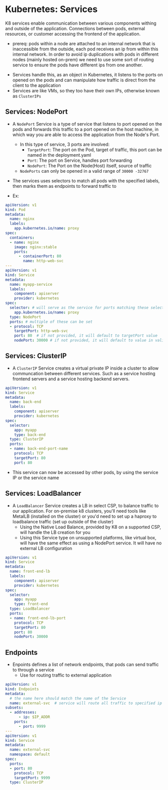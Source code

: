 <h1>Kubernetes: Services</h1>
 
K8 services enable communication between various components withing and outside of the application. Connections between pods, external resources, or customer accessing the frontend of the application.
 - prereq: pods within a node are attached to an internal network that is inaccessible from the outside, each pod receives an ip from within this internal network. In order to avoid ip duplications with pods in different nodes (mainly hosted on-prem) we need to use some sort of routing service to ensure the pods have different ips from one another.

* Services handle this, as an object in Kubernetes, it listens to the ports on opened on the pods and can manipulate how traffic is direct from the client to the application
* Services are like VMs, so they too have their own IPs, otherwise known as `ClusterIPs`

<h2>Services: NodePort</h2>
 
* A `NodePort` Service is a type of service that listens to port opened on the pods and forwards this traffic to a port opened on the host machine, in which way you are able to access the application from the Node's Port.
  - In this type of service, 3 ports are involved:
    * `TargetPort`: The port on the Pod, target of traffic, this port can be named in the deployment.yaml      
    * `Port`: The port on Service, handles port forwarding
    * `NodePort`: The Port on the Node(Host) itself, source of traffic
  - `NodePorts` can only be opened in a valid range of `30000 -32767`

* The services uses selectors to match all pods with the specified labels, then marks them as endpoints to forward traffic to
* Ex:

```yml
apiVersion: v1
kind: Pod
metadata:
  name: nginx
  labels:
    app.kubernetes.io/name: proxy
spec:
  containers:
  - name: nginx
    image: nginx:stable
    ports:
      - containerPort: 80
        name: http-web-svc
---
apiVersion: v1
kind: Service
metadata:
  name: myapp-service
  labels:
    component: apiserver
    provider: kubernetes
spec:
  selector: # will serve as the service for ports matching these selectors
    app.kubernetes.io/name: proxy
  type: NodePort
  ports: # multiple of these can be set
  - protocol: TCP
    targetPort: http-web-svc
    port: 80  # if not provided, it will default to targetPort value
    nodePort: 30000 # if not provided, it will default to value in valid range
```

<h2>Services: ClusterIP</h2>
 
* A `ClusterIP` Service creates a virtual private IP inside a cluster to allow communcation between different services. Such as a service hosting frontend servers and a service hosting backend servers.

```yml
apiVersion: v1 
kind: Service
metadata:
  name: back-end
  labels:
    component: apiserver
    provider: kubernetes
spec:
  selector:
    app: myapp
    type: back-end
  type: ClusterIP
  ports:
  - name: back-end-port-name
    protocol: TCP
    targetPort: 80
    port: 80
```

- This service can now be accessed by other pods, by using the service IP or the service name
<h2>Services: LoadBalancer</h2>
 
* A `LoadBalancer` Service creates a LB in select CSP, to balance traffic to our application. For on-premise k8 clusters, you'll need tools like MetalLB (installed on the cluster) or you'd need to set up a haproxy to loadbalance traffic (set up outside of the cluster)
  - Using the Native Load Balance, provided by K8 on a supported CSP, will handle the LB creation for you
  - Using this Service type on unsupported platforms, like virtual box, will have the same effect as using a NodePort service. It will have no external LB configuration

```yml
apiVersion: v1
kind: Service
metadata:
  name: front-end-lb
  labels: 
    component: apiserver
    provider: kubernetes
spec:
  selector:
    app: myapp
    type: front-end
  type: LoadBalancer
  ports:
  - name: front-end-lb-port
    protocol: TCP
    targetPort: 80
    port: 80
    nodePort: 30000
```

<h2>Endpoints</h2>
 
* Enpoints defines a list of network endpoints, that pods can send traffic to through a service
  - Use for routing traffic to external application

```yml
apiVersion: v1
kind: Endpoints
metadata:
  # the name here should match the name of the Service
  name: external-svc  # service will route all traffic to specified ip and port
subsets:
  - addresses:
      - ip: $IP_ADDR
    ports:
      - port: 9999
---
apiVersion: v1
kind: Service
metadata:
  name: external-svc
  namespace: default
spec:
  ports:
  - port: 80
    protocol: TCP
    targetPort: 9999
  type: ClusterIP
```
